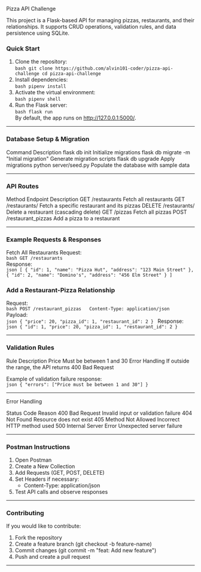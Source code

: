 Pizza API Challenge

This project is a Flask-based API for managing pizzas, restaurants, and their relationships. It supports CRUD operations, validation rules, and data persistence using SQLite.  

### Quick Start

1. Clone the repository:  
   `bash
   git clone https://github.com/alvin101-coder/pizza-api-challenge
   cd pizza-api-challenge  
   `  
2. Install dependencies:  
   `bash
   pipenv install  
   `  
3. Activate the virtual environment:  
   `bash
   pipenv shell  
   `  
4. Run the Flask server:  
   `bash
   flask run  
   `  
By default, the app runs on http://127.0.0.1:5000/.  

---

### Database Setup & Migration

Command Description
flask db init Initialize migrations
flask db migrate -m "Initial migration" Generate migration scripts
flask db upgrade Apply migrations
python server/seed.py Populate the database with sample data

---

### API Routes

Method Endpoint Description
GET /restaurants Fetch all restaurants
GET /restaurants/<id> Fetch a specific restaurant and its pizzas
DELETE /restaurants/<id> Delete a restaurant (cascading delete)
GET /pizzas Fetch all pizzas
POST /restaurant_pizzas Add a pizza to a restaurant

---

### Example Requests & Responses

Fetch All Restaurants
Request:  
`bash
GET /restaurants  
`  
Response:  
`json
[
  {
    "id": 1,
    "name": "Pizza Hut",
    "address": "123 Main Street"
  },
  {
    "id": 2,
    "name": "Domino's",
    "address": "456 Elm Street"
  }
]
`

### Add a Restaurant-Pizza Relationship
Request:  
`bash
POST /restaurant_pizzas  
Content-Type: application/json  
`  
Payload:  
`json
{
  "price": 20,
  "pizza_id": 1,
  "restaurant_id": 2
}
`
Response:  
`json
{
  "id": 1,
  "price": 20,
  "pizza_id": 1,
  "restaurant_id": 2
}
`

---

### Validation Rules

Rule Description
Price Must be between 1 and 30
Error Handling If outside the range, the API returns 400 Bad Request

Example of validation failure response:  
`json
{
  "errors": ["Price must be between 1 and 30"]
}
`

---

Error Handling

Status Code Reason
400 Bad Request Invalid input or validation failure
404 Not Found Resource does not exist
405 Method Not Allowed Incorrect HTTP method used
500 Internal Server Error Unexpected server failure

---

### Postman Instructions

1. Open Postman  
2. Create a New Collection  
3. Add Requests (GET, POST, DELETE)  
4. Set Headers if necessary:  
   - Content-Type: application/json  
5. Test API calls and observe responses  

---

### Contributing

If you would like to contribute:  

1. Fork the repository  
2. Create a feature branch (git checkout -b feature-name)  
3. Commit changes (git commit -m "feat: Add new feature")  
4. Push and create a pull request  

---
